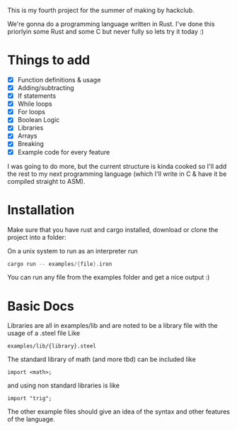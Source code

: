 This is my fourth project for the summer of making by hackclub.

We're gonna do a programming language written in Rust. I've done this priorlyin some Rust and some C but never fully so lets try it today :)

# Things to add

- [x] Function definitions & usage
- [x] Adding/subtracting
- [x] If statements
- [x] While loops
- [x] For loops
- [x] Boolean Logic
- [x] Libraries 
- [x] Arrays
- [x] Breaking
- [x] Example code for every feature 

I was going to do more, but the current structure is kinda cooked so I'll add the rest to my next programming language (which I'll write in C & have it be compiled straight to ASM). 


# Installation 

Make sure that you have rust and cargo installed, download or clone the project into a folder:

On a unix system to run as an interpreter run 
```rust 
cargo run -- examples/{file}.iron 
```

You can run any file from the examples folder and get a nice output :) 

# Basic Docs

Libraries are all in examples/lib and are noted to be 
a library file with the usage of a .steel file
Like

```
examples/lib/{library}.steel
```

The standard library of math (and more tbd) can be included 
like 

```
import <math>;
```

and using non standard libraries is like

```
import "trig";
```

The other example files should give an idea of the syntax and other features of the language. 
